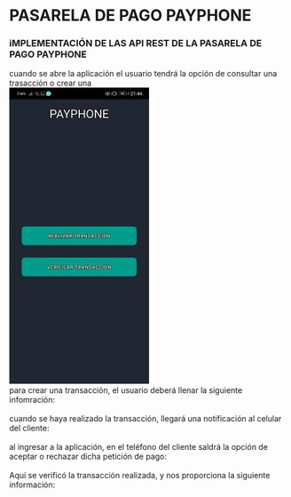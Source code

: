 <h1>PASARELA DE PAGO PAYPHONE</h1>
<h3>iMPLEMENTACIÓN DE LAS API REST DE LA PASARELA DE PAGO PAYPHONE</h3>
cuando se abre la aplicación el usuario tendrá la opción de consultar una trasacción o crear una <br/>
<img width="50%" src="capturas/main.jpg"alt=""/><br/>
para crear una transacción, el usuario deberá llenar la siguiente infomración:<br/>
<img width="50%" src="capturas/generarTransacción.jpg"alt=""/><br/>
cuando se haya realizado la transacción, llegará una notificación al celular del cliente:<br/>
<img width="50%" src="capturas/notificación.jpg"alt=""/><br/>
al ingresar a la aplicación, en el teléfono del cliente saldrá la opción de aceptar o rechazar dicha petición de pago:<br/>
<img width="50%" src="capturas/notificaciónAPP.jpg"alt=""/><br/>
Aquí se verificó la transacción realizada, y nos proporciona la siguiente información:<br/>
<img width="50%" src="capturas/consultaTransacción.jpg"alt=""/><br/>
